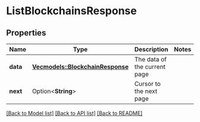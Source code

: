 # ListBlockchainsResponse

## Properties

Name | Type | Description | Notes
------------ | ------------- | ------------- | -------------
**data** | [**Vec<models::BlockchainResponse>**](BlockchainResponse.md) | The data of the current page | 
**next** | Option<**String**> | Cursor to the next page | 

[[Back to Model list]](../README.md#documentation-for-models) [[Back to API list]](../README.md#documentation-for-api-endpoints) [[Back to README]](../README.md)


